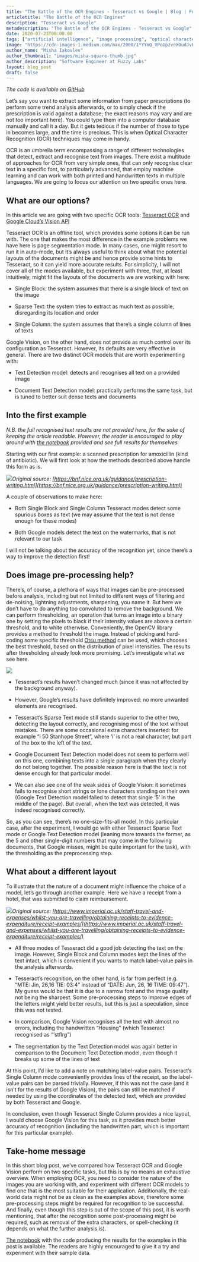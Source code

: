 ```yaml
---
title: "The Battle of the OCR Engines - Tesseract vs Google | Blog | Fuzzy Labs"
articletitle: "The Battle of the OCR Engines"
description: "Tesseract vs Google"
metadescription: "The Battle of the OCR Engines - Tesseract vs Google"
date: 2020-07-23T00:00:00
tags: ["artificial intelligence", "image processing", "optical character recognition"]
image: "https://cdn-images-1.medium.com/max/2000/1*YYmQ_VPoGpzveXOudJvEUw.png"
author_name: "Misha Iakovlev"
author_thumbnail: "images/misha-square-thumb.jpg"
author_description: "Software Engineer at Fuzzy Labs"
layout: blog_post
draft: false
---
```


*The code is available on [GitHub](https://github.com/fuzzylabs/jupyter-delicacies/blob/master/ocr/ocr.ipynb)*

Let’s say you want to extract some information from paper prescriptions (to perform some trend analysis afterwards, or to simply check if the prescription is valid against a database; the exact reasons may vary and are not too important here). You could type them into a computer database manually and call it a day. But it gets tedious if the number of those to type in becomes large, and the time is precious. This is when Optical Character Recognition (OCR) techniques may come in handy.

OCR is an umbrella term encompassing a range of different technologies that detect, extract and recognise text from images. There exist a multitude of approaches for OCR from very simple ones, that can only recognise clear text in a specific font, to particularly advanced, that employ machine learning and can work with both printed and handwritten texts in multiple languages. We are going to focus our attention on two specific ones here.

## What are our options?

In this article we are going with two specific OCR tools: [Tesseract OCR](https://github.com/tesseract-ocr/tesseract) and [Google Cloud’s Vision API](https://cloud.google.com/vision/)

Tesseract OCR is an offline tool, which provides some options it can be run with. The one that makes the most difference in the example problems we have here is page segmentation mode. In many cases, one might resort to run it in auto-mode, but it’s always useful to think about what the potential layouts of the documents might be and hence provide some hints to Tesseract, so it can yield more accurate results. For simplicity, I will not cover all of the modes available, but experiment with three, that, at least intuitively, might fit the layouts of the documents we are working with here:

* Single Block: the system assumes that there is a single block of text on the image

* Sparse Text: the system tries to extract as much text as possible, disregarding its location and order

* Single Column: the system assumes that there’s a single column of lines of texts

Google Vision, on the other hand, does not provide as much control over its configuration as Tesseract. However, its defaults are very effective in general. There are two distinct OCR models that are worth experimenting with:

* Text Detection model: detects and recognises all text on a provided image

* Document Text Detection model: practically performs the same task, but is tuned to better suit dense texts and documents

## Into the first example

*N.B. the full recognised text results are not provided here, for the sake of keeping the article readable. However, the reader is encouraged to play around with [the notebook](https://github.com/fuzzylabs/jupyter-delicacies/blob/master/ocr/ocr.ipynb) provided and see full results for themselves.*

Starting with our first example: a scanned prescription for amoxicillin (kind of antibiotic). We will first look at how the methods described above handle this form as is.

![](https://cdn-images-1.medium.com/max/2000/1*YYmQ_VPoGpzveXOudJvEUw.png)*Original source: [https://bnf.nice.org.uk/guidance/prescription-writing.html](https://bnf.nice.org.uk/guidance/prescription-writing.html)*

A couple of observations to make here:

* Both Single Block and Single Column Tesseract modes detect some spurious boxes as text (we may assume that the text is not dense enough for these modes)

* Both Google models detect the text on the watermarks, that is not relevant to our task

I will not be talking about the accuracy of the recognition yet, since there’s a way to improve the detection first!

## **Does image pre-processing help?**

There’s, of course, a plethora of ways that images can be pre-processed before analysis, including but not limited to different ways of filtering and de-noising, lightning adjustments, sharpening, you name it. But here we don’t have to do anything too convoluted to remove the background. We can perform thresholding, an operation that turns an image into a binary one by setting the pixels to black if their intensity values are above a certain threshold, and to white otherwise. Conveniently, the OpenCV library provides a method to threshold the image. Instead of picking and hard-coding some specific threshold [Otsu method](https://en.wikipedia.org/wiki/Otsu's_method) can be used, which chooses the best threshold, based on the distribution of pixel intensities. The results after thresholding already look more promising. Let’s investigate what we see here.

![](https://cdn-images-1.medium.com/max/2000/1*otC5I7Cdu0FfoIhExiit3Q.png)

* Tesseract’s results haven’t changed much (since it was not affected by the background anyway).

* However, Google’s results have definitely improved: no more unwanted elements are recognised.

* Tesseract’s Sparse Text mode still stands superior to the other two, detecting the layout correctly, and recognising most of the text without mistakes. There are some occasional extra characters inserted: for example “i 50 Stanhope Street”, where ‘i’ is not a real character, but part of the box to the left of the text.

* Google Document Text Detection model does not seem to perform well on this one, combining texts into a single paragraph when they clearly do not belong together. The possible reason here is that the text is not dense enough for that particular model.

* We can also see one of the weak sides of Google Vision: it sometimes fails to recognise short strings or lone characters standing on their own (Google Text Detection model failed to detect that single ‘5’ in the middle of the page). But overall, when the text was detected, it was indeed recognised correctly.

So, as you can see, there’s no one-size-fits-all model. In this particular case, after the experiment, I would go with either Tesseract Sparse Text mode or Google Text Detection model (leaning more towards the former, as the 5 and other single-digit numbers that may come in the following documents, that Google misses, might be quite important for the task), with the thresholding as the preprocessing step.

## What about a different layout

To illustrate that the nature of a document might influence the choice of a model, let’s go through another example. Here we have a receipt from a hotel, that was submitted to claim reimbursement.

![](https://cdn-images-1.medium.com/max/2000/1*3-DYfWImevUhyUcXTdWwpw.png)*Original source: [https://www.imperial.ac.uk/staff-travel-and-expenses/whilst-you-are-travelling/obtaining-receipts-to-evidence-expenditure/receipt-examples/](https://www.imperial.ac.uk/staff-travel-and-expenses/whilst-you-are-travelling/obtaining-receipts-to-evidence-expenditure/receipt-examples/)*

* All three modes of Tesseract did a good job detecting the text on the image. However, Single Block and Column modes kept the lines of the text intact, which is convenient if you wants to match label-value pairs in the analysis afterwards.

* Tesseract’s recognition, on the other hand, is far from perfect (e.g. “MTE: Jin, 26,16 TIE: 03:4” instead of “DATE: Jun, 26, 16 TIME: 09:47”). My guess would be that it is due to a narrow font and the image quality not being the sharpest. Some pre-processing steps to improve edges of the letters might yield better results, but this is just a speculation, since this was not tested.

* In comparison, Google Vision recognises all the text with almost no errors, including the handwritten “Housing” (which Tesseract recognised as “‘stﬂrg”)

* The segmentation by the Text Detection model was again better in comparison to the Document Text Detection model, even though it breaks up some of the lines of text

At this point, I’d like to add a note on matching label-value pairs. Tesseract’s Single Column mode conveniently provides lines of the receipt, so the label-value pairs can be parsed trivially. However, if this was not the case (and it isn’t for the results of Google Vision), the pairs can still be matched if needed by using the coordinates of the detected text, which are provided by both Tesseract and Google.

In conclusion, even though Tesseract Single Column provides a nice layout, I would choose Google Vision for this task, as it provides much better accuracy of recognition (including the handwritten part, which is important for this particular example).

## Take-home message

In this short blog post, we’ve compared how Tesseract OCR and Google Vision perform on two specific tasks, but this is by no means an exhaustive overview. When employing OCR, you need to consider the nature of the images you are working with, and experiment with different OCR models to find one that is the most suitable for their application. Additionally,  the real-world data might not be as clean as the examples above, therefore some pre-processing steps might be required for recognition to be successful. And finally, even though this step is out of the scope of this post, it is worth mentioning, that after the recognition some post-processing might be required, such as removal of the extra characters, or spell-checking (it depends on what the further analysis is).

[The notebook](https://github.com/fuzzylabs/jupyter-delicacies/blob/master/ocr/ocr.ipynb) with the code producing the results for the examples in this post is available. The readers are highly encouraged to give it a try and experiment with their sample data.
